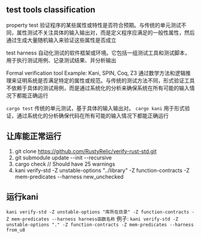 ## test tools classification
property test
验证程序的某些属性或特性是否符合预期。与传统的单元测试不同，属性测试不关注具体的输入输出对，而是定义程序应满足的一般性属性，然后通过生成大量随机输入来验证这些属性是否成立

test harness
自动化测试的软件框架或环境。它包括一组测试工具和测试脚本，用于执行测试用例、记录测试结果、并分析输出

Formal verification tool
Example: Kani, SPIN, Coq, Z3
通过数学方法和逻辑推理来证明系统是否满足特定的属性或规范。与传统的测试方法不同，形式验证工具不依赖于具体的测试用例，而是通过系统化的分析来确保系统在所有可能的输入情况下都能正确运行


`cargo test` 传统的单元测试，基于具体的输入输出对。
`cargo kani` 用于形式验证，通过系统化的分析确保代码在所有可能的输入情况下都能正确运行

## 让库能正常运行
1. git clone https://github.com/RustyRelic/verify-rust-std.git
2. git submodule update --init --recursive
3. cargo check   // Should have 25 warnings
4. kani verify-std -Z unstable-options "../library" -Z function-contracts -Z mem-predicates --harness new_unchecked

## 运行kani
`kani verify-std -Z unstable-options "库所在目录" -Z function-contracts -Z mem-predicates --harness harness函数名称`
例子: `kani verify-std -Z unstable-options "." -Z function-contracts -Z mem-predicates --harness from_u8`